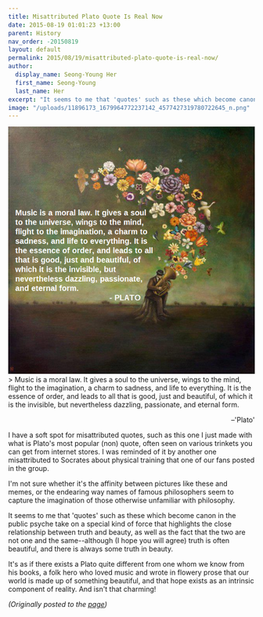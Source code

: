```yaml
---
title: Misattributed Plato Quote Is Real Now
date: 2015-08-19 01:01:23 +13:00
parent: History
nav_order: -20150819
layout: default
permalink: 2015/08/19/misattributed-plato-quote-is-real-now/
author:
  display_name: Seong-Young Her
  first_name: Seong-Young
  last_name: Her
excerpt: "It seems to me that 'quotes' such as these which become canon in the public psyche take on a special kind of force that highlights the close relationship between truth and beauty, as well as the fact that the two are not one and the same--although (I hope you will agree) truth is often beautiful, and there is always some truth in beauty."
image: "/uploads/11896173_1679964772237142_4577427319780722645_n.png"
---
```


<img src="/uploads/11896173_1679964772237142_4577427319780722645_n.png">
> Music is a moral law. It gives a soul to the universe, wings to the mind, flight to the imagination, a charm to sadness, and life to everything. It is the essence of order, and leads to all that is good, just and beautiful, of which it is the invisible, but nevertheless dazzling, passionate, and eternal form.

<p style="text-align: right">–'Plato'</p>

I have a soft spot for misattributed quotes, such as this one I just made with what is Plato's most popular (non) quote, often seen on various trinkets you can get from internet stores. I was reminded of it by another one misattributed to Socrates about physical training that one of our fans posted in the group.

I'm not sure whether it's the affinity between pictures like these and memes, or the endearing way names of famous philosophers seem to capture the imagination of those otherwise unfamiliar with philosophy.

It seems to me that 'quotes' such as these which become canon in the public psyche take on a special kind of force that highlights the close relationship between truth and beauty, as well as the fact that the two are not one and the same--although (I hope you will agree) truth is often beautiful, and there is always some truth in beauty.

It's as if there exists a Plato quite different from one whom we know from his books, a folk hero who loved music and wrote in flowery prose that our world is made up of something beautiful, and that hope exists as an intrinsic component of reality. And isn't that charming!

*(Originally posted to the [page](https://www.facebook.com/thephilosophersmeme/photos/a.1652774414956178/1679964772237142/))*